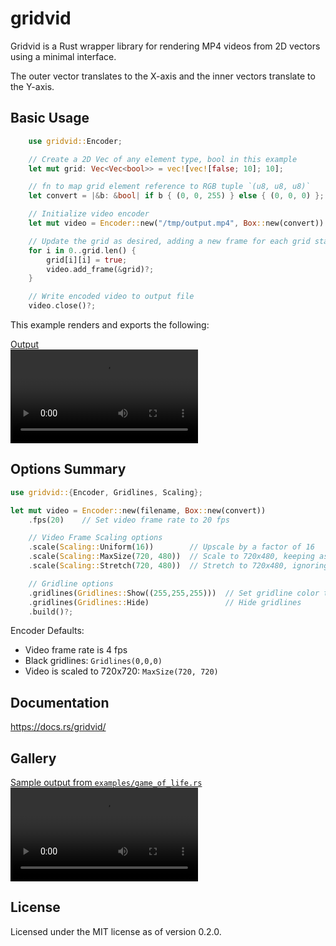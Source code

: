 gridvid
=======

Gridvid is a Rust wrapper library for rendering MP4 videos from 2D vectors using a minimal interface.

The outer vector translates to the X-axis and the inner vectors translate to the Y-axis.

## Basic Usage

```rust
    use gridvid::Encoder;

    // Create a 2D Vec of any element type, bool in this example
    let mut grid: Vec<Vec<bool>> = vec![vec![false; 10]; 10];

    // fn to map grid element reference to RGB tuple `(u8, u8, u8)`
    let convert = |&b: &bool| if b { (0, 0, 255) } else { (0, 0, 0) };

    // Initialize video encoder
    let mut video = Encoder::new("/tmp/output.mp4", Box::new(convert)).build()?;

    // Update the grid as desired, adding a new frame for each grid state
    for i in 0..grid.len() {
        grid[i][i] = true;
        video.add_frame(&grid)?;
    }

    // Write encoded video to output file
    video.close()?;
```

This example renders and exports the following:

[Output](https://user-images.githubusercontent.com/65624699/224349598-32c3c34c-fde2-4194-a398-fe7cde6b3335.mp4)
<video controls style="display: block; max-width: 360px" src="https://user-images.githubusercontent.com/65624699/224349598-32c3c34c-fde2-4194-a398-fe7cde6b3335.mp4"></video>

## Options Summary

```rust
use gridvid::{Encoder, Gridlines, Scaling};

let mut video = Encoder::new(filename, Box::new(convert))
    .fps(20)    // Set video frame rate to 20 fps

    // Video Frame Scaling options
    .scale(Scaling::Uniform(16))        // Upscale by a factor of 16
    .scale(Scaling::MaxSize(720, 480))  // Scale to 720x480, keeping aspect ratio
    .scale(Scaling::Stretch(720, 480))  // Stretch to 720x480, ignoring aspect ratio

    // Gridline options
    .gridlines(Gridlines::Show((255,255,255)))  // Set gridline color to white
    .gridlines(Gridlines::Hide)                 // Hide gridlines
    .build()?;
```

Encoder Defaults:
 - Video frame rate is 4 fps
 - Black gridlines: `Gridlines(0,0,0)`
 - Video is scaled to 720x720: `MaxSize(720, 720)`

## Documentation

https://docs.rs/gridvid/

## Gallery

[Sample output from `examples/game_of_life.rs`](https://user-images.githubusercontent.com/65624699/224367600-e5718cec-0a77-4313-98ad-6043abbc9b94.mp4)
<video controls style="display: block; max-width: 360px" src="https://user-images.githubusercontent.com/65624699/224367600-e5718cec-0a77-4313-98ad-6043abbc9b94.mp4"></video>

## License

Licensed under the MIT license as of version 0.2.0.
